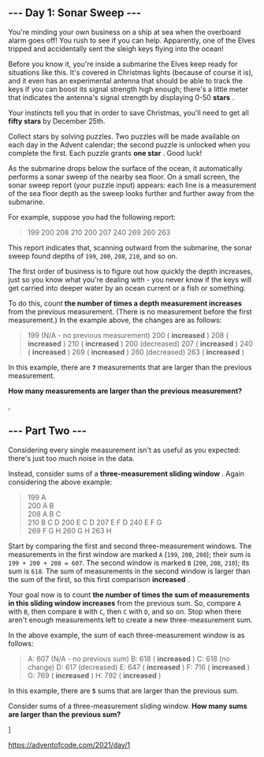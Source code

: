 ## --- Day 1: Sonar Sweep ---

You're minding your own business on a ship at sea when the overboard alarm goes off! You rush to see if you can help. Apparently, one of the Elves tripped and accidentally sent the sleigh keys flying into the ocean!

Before you know it, you're inside a submarine the Elves keep ready for situations like this. It's covered in Christmas lights (because of course it is), and it even has an experimental antenna that should be able to track the keys if you can boost its signal strength high enough; there's a little meter that indicates the antenna's signal strength by displaying 0-50 **stars** .

Your instincts tell you that in order to save Christmas, you'll need to get all **fifty stars** by December 25th.

Collect stars by solving puzzles. Two puzzles will be made available on each day in the Advent calendar; the second puzzle is unlocked when you complete the first. Each puzzle grants **one star** . Good luck!

As the submarine drops below the surface of the ocean, it automatically performs a sonar sweep of the nearby sea floor. On a small screen, the sonar sweep report (your puzzle input) appears: each line is a measurement of the sea floor depth as the sweep looks further and further away from the submarine.

For example, suppose you had the following report:

> 199
> 200
> 208
> 210
> 200
> 207
> 240
> 269
> 260
> 263

This report indicates that, scanning outward from the submarine, the sonar sweep found depths of `199`, `200`, `208`, `210`, and so on.

The first order of business is to figure out how quickly the depth increases, just so you know what you're dealing with - you never know if the keys will get carried into deeper water by an ocean current or a fish or something.

To do this, count **the number of times a depth measurement increases** from the previous measurement. (There is no measurement before the first measurement.) In the example above, the changes are as follows:

> 199 (N/A - no previous measurement)
> 200 ( **increased** )
> 208 ( **increased** )
> 210 ( **increased** )
> 200 (decreased)
> 207 ( **increased** )
> 240 ( **increased** )
> 269 ( **increased** )
> 260 (decreased)
> 263 ( **increased** )

In this example, there are **`7`** measurements that are larger than the previous measurement.

**How many measurements are larger than the previous measurement?**

,

## --- Part Two ---

Considering every single measurement isn't as useful as you expected: there's just too much noise in the data.

Instead, consider sums of a **three-measurement sliding window** . Again considering the above example:

> 199 A  
> 200 A B  
> 208 A B C  
> 210 B C D
> 200 E C D
> 207 E F D
> 240 E F G  
> 269 F G H
> 260 G H
> 263 H

Start by comparing the first and second three-measurement windows. The measurements in the first window are marked `A` (`199`, `200`, `208`); their sum is `199 + 200 + 208 = 607`. The second window is marked `B` (`200`, `208`, `210`); its sum is `618`. The sum of measurements in the second window is larger than the sum of the first, so this first comparison **increased** .

Your goal now is to count **the number of times the sum of measurements in this sliding window increases** from the previous sum. So, compare `A` with `B`, then compare `B` with `C`, then `C` with `D`, and so on. Stop when there aren't enough measurements left to create a new three-measurement sum.

In the above example, the sum of each three-measurement window is as follows:

> A: 607 (N/A - no previous sum)
> B: 618 ( **increased** )
> C: 618 (no change)
> D: 617 (decreased)
> E: 647 ( **increased** )
> F: 716 ( **increased** )
> G: 769 ( **increased** )
> H: 792 ( **increased** )

In this example, there are **`5`** sums that are larger than the previous sum.

Consider sums of a three-measurement sliding window. **How many sums are larger than the previous sum?**

]

https://adventofcode.com/2021/day/1
